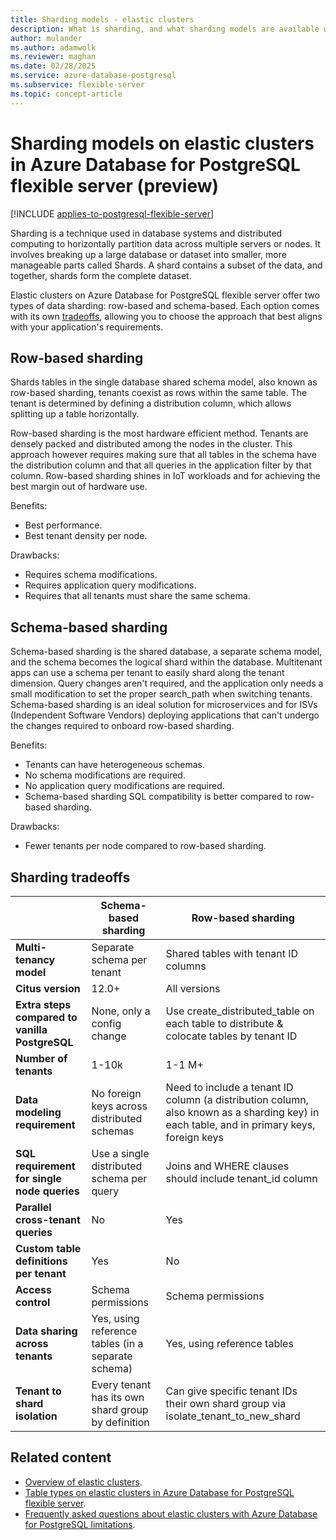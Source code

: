 ```yaml
---
title: Sharding models - elastic clusters
description: What is sharding, and what sharding models are available with elastic clusters on Azure Database for PostgreSQL
author: mulander
ms.author: adamwolk
ms.reviewer: maghan
ms.date: 02/28/2025
ms.service: azure-database-postgresql
ms.subservice: flexible-server
ms.topic: concept-article
---
```


# Sharding models on elastic clusters in Azure Database for PostgreSQL flexible server (preview)

[!INCLUDE [applies-to-postgresql-flexible-server](~/reusable-content/ce-skilling/azure/includes/postgresql/includes/applies-to-postgresql-flexible-server.md)]

Sharding is a technique used in database systems and distributed computing to horizontally partition data across multiple servers or nodes. It involves breaking up a large database or dataset into smaller, more manageable parts called Shards. A shard contains a subset of the data, and together, shards form the complete dataset.

Elastic clusters on Azure Database for PostgreSQL flexible server offer two types of data sharding: row-based and schema-based. Each option comes with its own [tradeoffs](#sharding-tradeoffs), allowing you to choose the approach that best aligns with your application's requirements.

## Row-based sharding

Shards tables in the single database shared schema model, also known as row-based sharding, tenants coexist as rows within the same table. The tenant is determined by defining a distribution column, which allows splitting up a table horizontally.

Row-based sharding is the most hardware efficient method. Tenants are densely packed and distributed among the nodes in the cluster. This approach however requires making sure that all tables in the schema have the distribution column and that all queries in the application filter by that column. Row-based sharding shines in IoT workloads and for achieving the best margin out of hardware use.

Benefits:

- Best performance.
- Best tenant density per node.

Drawbacks:

- Requires schema modifications.
- Requires application query modifications.
- Requires that all tenants must share the same schema.

## Schema-based sharding

Schema-based sharding is the shared database, a separate schema model, and the schema becomes the logical shard within the database. Multitenant apps can use a schema per tenant to easily shard along the tenant dimension. Query changes aren't required, and the application only needs a small modification to set the proper search_path when switching tenants. Schema-based sharding is an ideal solution for microservices and for ISVs (Independent Software Vendors) deploying applications that can't undergo the changes required to onboard row-based sharding.

Benefits:

- Tenants can have heterogeneous schemas.
- No schema modifications are required.
- No application query modifications are required.
- Schema-based sharding SQL compatibility is better compared to row-based sharding.

Drawbacks:

- Fewer tenants per node compared to row-based sharding.

## Sharding tradeoffs

| | Schema-based sharding | Row-based sharding |
| --- | --- | --- |
| **Multi-tenancy model** | Separate schema per tenant | Shared tables with tenant ID columns |
| **Citus version** | 12.0+ | All versions |
| **Extra steps compared to vanilla PostgreSQL** | None, only a config change | Use create_distributed_table on each table to distribute & colocate tables by tenant ID |
| **Number of tenants** | 1-10k | 1-1 M+ |
| **Data modeling requirement** | No foreign keys across distributed schemas | Need to include a tenant ID column (a distribution column, also known as a sharding key) in each table, and in primary keys, foreign keys |
| **SQL requirement for single node queries** | Use a single distributed schema per query | Joins and WHERE clauses should include tenant_id column |
| **Parallel cross-tenant queries** | No | Yes |
| **Custom table definitions per tenant** | Yes | No |
| **Access control** | Schema permissions | Schema permissions |
| **Data sharing across tenants** | Yes, using reference tables (in a separate schema) | Yes, using reference tables |
| **Tenant to shard isolation** | Every tenant has its own shard group by definition | Can give specific tenant IDs their own shard group via isolate_tenant_to_new_shard |

## Related content

- [Overview of elastic clusters](concepts-elastic-clusters.md).
- [Table types on elastic clusters in Azure Database for PostgreSQL flexible server](concepts-elastic-clusters-table-types.md).
- [Frequently asked questions about elastic clusters with Azure Database for PostgreSQL limitations](concepts-elastic-clusters-limitations.yml).
